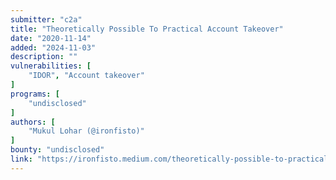 ```yaml
---
submitter: "c2a"
title: "Theoretically Possible To Practical Account Takeover"
date: "2020-11-14"
added: "2024-11-03"
description: ""
vulnerabilities: [
    "IDOR", "Account takeover"
]
programs: [
    "undisclosed"
]
authors: [
    "Mukul Lohar (@ironfisto)"
]
bounty: "undisclosed"
link: "https://ironfisto.medium.com/theoretically-possible-to-practical-account-takeover-c9383ab03f76"
---
```




